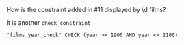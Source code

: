 How is the constraint added in #11 displayed by \d films?

It is another `check_constraint`

`"films_year_check" CHECK (year >= 1900 AND year <= 2100)`
